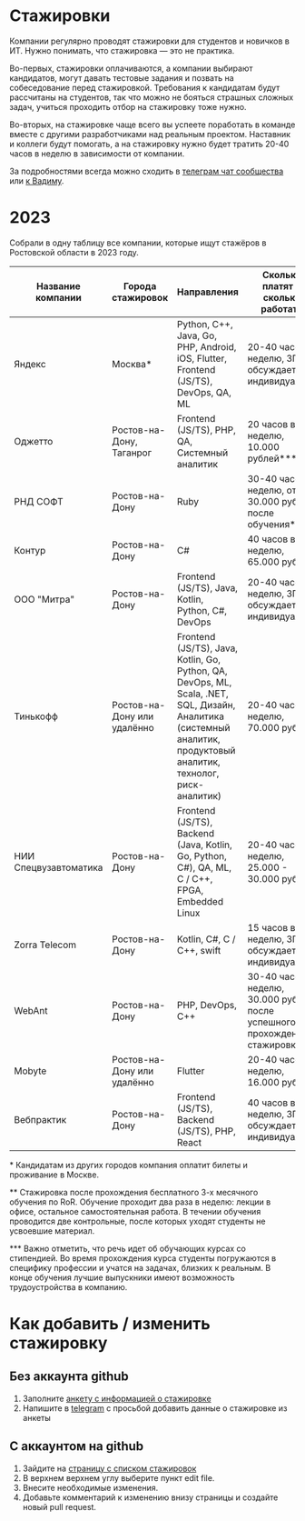 # **Стажировки**

Компании регулярно проводят стажировки для студентов и новичков в ИТ. Нужно понимать, что стажировка — это не практика. 

Во-первых, стажировки оплачиваются, а компании выбирают кандидатов, могут давать тестовые задания и позвать на собеседование перед стажировкой. Требования к кандидатам будут рассчитаны на студентов, так что можно не бояться страшных сложных задач, учиться проходить отбор на стажировку тоже нужно.

Во-вторых, на стажировке чаще всего вы успеете поработать в команде вместе с другими разработчиками над реальным проектом. Наставник и коллеги будут помогать, а на стажировку нужно будет тратить 20-40 часов в неделю в зависимости от компании.

За подробностями всегда можно сходить в [телеграм чат сообщества](https://t.me/RndTechChat) или [к Вадиму](https://t.me/Vadimyan).

# **2023**

Собрали в одну таблицу все компании, которые ищут стажёров в Ростовской области в 2023 году. 

| Название компании | Города стажировок | Направления                                                   | Сколько платят и сколько работать                  | Длительность стажировки | Когда открыта подача заявок | Как отправить заявку |
|-------------------|-------------------|---------------------------------------------------------------|----------------------------------------------------|-------------------------|---|-------------------|
| Яндекс            | Москва*                  | Python, C++, Java, Go, PHP, Android, iOS, Flutter, Frontend (JS/TS), DevOps, QA, ML | 20-40 часов в неделю, ЗП обсуждается индивидуально | 3-6 месяцев             | Круглый год | [Стажировка в Яндексе](https://yandex.ru/yaintern)                      |
| Оджетто           | Ростов-на-Дону, Таганрог | Frontend (JS/TS), PHP, QA, Системный аналитик                  | 20 часов в неделю, 10.000 рублей***                   | 3+ месяцев (зависит от направления)                        | Периодически, можно оставить заявку заранее | [АКАДЕМИЯ ОДЖЕТТО](https://oggetto.academy/)                     |
| РНД СОФТ          | Ростов-на-Дону            | Ruby                   |  30-40 часов в неделю, от 30.000 рублей после обучения**                                                  | 3 месяца обучения                    | Январь-февраль | Телеграм [@za_shorin](https://t.me/za_shorin)                     |
| Контур          | Ростов-на-Дону            | C#                   |  40 часов в неделю, 65.000 рублей                          | 2 месяца                    | С 1 марта | [Стажировка для разработчиков](https://kontur.ru/education/programs/intern/backendall)                     |
| ООО "Митра"          | Ростов-на-Дону            | Frontend (JS/TS), Java, Kotlin, Python, C#, DevOps                   |  20-40 часов в неделю, ЗП обсуждается индивидуально                          | 3-6 месяцев                    | В любое время |  hr-manager@mitra-space.com                     |
| Тинькофф          | Ростов-на-Дону или удалённо           | Frontend (JS/TS), Java, Kotlin, Go, Python, QA, DevOps, ML, Scala, .NET, SQL, Дизайн, Аналитика (системный аналитик, продуктовый аналитик, технолог, риск-аналитик)                |  20-40 часов в неделю, 70.000 рублей                          | 3-6 месяцев                    | Декабрь, март, август | [Тинькофф Старт](https://fintech.tinkoff.ru/start/)                     |
| НИИ Спецвузавтоматика | Ростов-на-Дону | Frontend (JS/TS), Backend (Java, Kotlin, Go, Python, C#), QA, ML, C / C++, FPGA, Embedded Linux | 20-40 часов в неделю, 25.000 - 30.000 рублей | От 3 месяцев | Периодически, можно уточнить лично | hr@niisva.org Телеграм [@niisva](https://t.me/niisva) | 
| Zorra Telecom | Ростов-на-Дону | Kotlin, C#, C / C++, swift | 15 часов в неделю, ЗП обсуждается индивидуально | 1-3 месяцев | С 1 мая  | Телеграм [@alina_zemlyakova](https://t.me/alina_zemlyakova) |
| WebAnt  | Ростов-на-Дону | PHP, DevOps, C++ | 30-40 часов в неделю, 30.000 рублей после успешного прохождения стажировки | 2 месяца | С 10 февраля  | [https://webant.ru/jobs](https://webant.ru/jobs) или hr@webant.ru |
| Mobyte  | Ростов-на-Дону или удалённо | Flutter  | 20-40 часов в неделю, 16.000 рублей  | 1-3 месяца | До конца февраля | Телеграм [@dmitrymobyte](https://t.me/dmitrymobyte) с пометкой «стажировка» |
| Вебпрактик  | Ростов-на-Дону | Frontend (JS/TS), Backend (JS/TS), PHP, React  | 40 часов в неделю, ЗП обсуждается индивидуально  | 2-3 месяца | Периодически, можно уточнить лично | https://team.webpractik.ru/digital-learning или Телеграм [@katerin_ponomareva](https://t.me/katerin_ponomareva) |

\* Кандидатам из других городов компания оплатит билеты и проживание в Москве.

\*\* Стажировка после прохождения бесплатного 3-х месячного обучения по RoR. Обучение проходит два раза в неделю: лекции в офисе, остальное самостоятельная работа. В течении обучения проводится две контрольные, после которых уходят студенты не усвоевшие материал. 

\*\*\* Важно отметить, что речь идет об обучающих курсах со стипендией. Во время прохождения курса студенты погружаются в специфику профессии и учатся на задачах, близких к реальным. В конце обучения лучшие выпускники имеют возможность трудоустройства в компанию.

# **Как добавить / изменить стажировку**

## Без аккаунта github

1. Заполните [анкету с информацией о стажировке](https://forms.gle/R6CRb5qTszbm4MSk6)
2. Напишите в [telegram](https://t.me/Vadimyan) с просьбой добавить данные о стажировке из анкеты

## С аккаунтом на github

1. Зайдите на [страницу с списком стажировок](https://github.com/RndTechCommunity/RndTech/blob/master/internship/README.md)
2. В верхнем верхнем углу выберите пункт edit file.
3. Внесите необходимые изменения.
4. Добавьте комментарий к изменению внизу страницы и создайте новый pull request.
